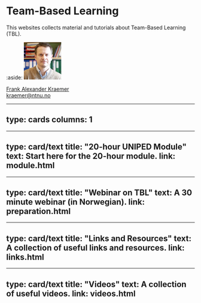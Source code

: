 # Team-Based Learning

This websites collects material and tutorials about Team-Based Learning (TBL).

:aside: <img src="figures/frank.jpg" width="100px"><p><a href="https://www.ntnu.edu/employees/kraemer">Frank Alexander Kraemer</a><br/><i class="far fa-envelope"></i> kraemer@ntnu.no</p>


---
type: cards
columns: 1
---

---
type: card/text
title: "20-hour UNIPED Module"
text: Start here for the 20-hour module.
link: module.html
---
 
 
---
type: card/text
title: "Webinar on TBL"
text: A 30 minute webinar (in Norwegian).
link: preparation.html
---


---
type: card/text
title: "Links and Resources"
text: A collection of useful links and resources.
link: links.html
---
 
 
---
type: card/text
title: "Videos"
text: A collection of useful videos.
link: videos.html
---

